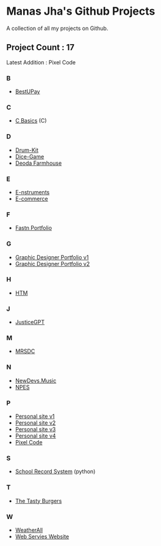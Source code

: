 # Manas Jha's Github Projects
A collection of all my projects on Github.

## Project Count : 17
Latest Addition : Pixel Code

### B
- <a href = "https://github.com/ManasJhaMJ/bestupayv2">BestUPay</a>

### C
- <a href = "https://github.com/ManasJhaMJ/C-basics">C Basics</a> (C)

### D
- <a href ="https://github.com/ManasJhaMJ/drum-kit">Drum-Kit</a>
- <a href ="https://github.com/ManasJhaMJ/simple-dice-game">Dice-Game</a>
- <a href ="https://github.com/ManasJhaMJ/deoda-farm-house">Deoda Farmhouse</a>

### E
- <a href ="https://github.com/ManasJhaMJ/instruments">E-nstruments</a>
- <a href ="https://github.com/ManasJhaMJ/e-commerce-site">E-commerce</a>

### F
- <a href ="https://github.com/ManasJhaMJ/portfolio-fastn">Fastn Portfolio</a>

### G
- <a href = "https://github.com/ManasJhaMJ/graphic-designer-portfolio">Graphic Designer Portfolio v1</a>
- <a href = "https://github.com/ManasJhaMJ/graphic-designer-portfolio-v2">Graphic Designer Portfolio v2</a>

### H
- <a href ="https://github.com/ManasJhaMJ/HTM">HTM</a>

### J
- <a href ="https://github.com/ManasJhaMJ/justiceGPT">JusticeGPT</a>

### M
- <a href = "https://github.com/ManasJhaMJ/mrsdc">MRSDC</a>

### N
- <a href = "https://github.com/ManasJhaMJ/newdevs-music">NewDevs.Music</a>
- <a href = "https://github.com/ManasJhaMJ/NPES">NPES</a>

### P
- <a href = "https://github.com/ManasJhaMJ/personal-site-v1">Personal site v1</a>
- <a href = "https://github.com/ManasJhaMJ/personal-site-v2">Personal site v2</a>
- <a href = "https://github.com/ManasJhaMJ/personal-site-v3">Personal site v3</a>
- <a href = "https://github.com/ManasJhaMJ/Portfolio-v4">Personal site v4</a>
- <a href = "https://github.com/ManasJhaMJ/PixelCode">Pixel Code</a>

### S
- <a href = "https://github.com/ManasJhaMJ/School-Record-System">School Record System</a> (python)

### T
- <a href = "https://github.com/ManasJhaMJ/The-Tasty-Burger">The Tasty Burgers</a>

### W
- <a href = "https://github.com/ManasJhaMJ/WeatherAll">WeatherAll</a>
- <a href = "https://github.com/ManasJhaMJ/Web-Servies-Website ">Web Servies Website</a>
